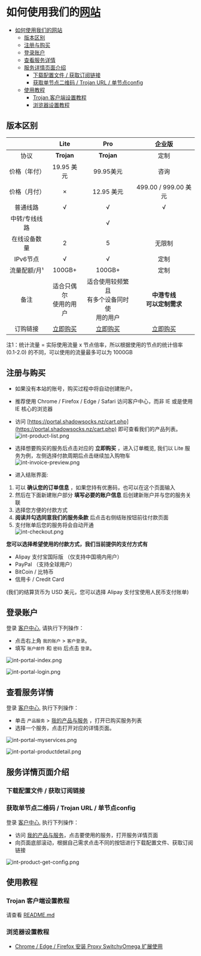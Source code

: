 # 如何使用我们的[网站](https://portal.shadowsocks.nz)

- [如何使用我们的网站](#如何使用我们的网站)
  - [版本区别](#版本区别)
  - [注册与购买](#注册与购买)
  - [登录账户](#登录账户)
  - [查看服务详情](#查看服务详情)
  - [服务详情页面介绍](#服务详情页面介绍)
    - [下载配置文件 / 获取订阅链接](#下载配置文件--获取订阅链接)
    - [获取单节点二维码 / Trojan URL / 单节点config](#获取单节点二维码--trojan-url--单节点config)
  - [使用教程](#使用教程)
    - [Trojan 客户端设置教程](#trojan-客户端设置教程)
    - [浏览器设置教程](#浏览器设置教程)

## 版本区别
|   |Lite|Pro|企业版|
|:-:|:-:|:-:|:-:|
|协议|**Trojan**|**Trojan**|定制|
|价格（年付）|19.95 美元|99.95美元| 咨询 |
|价格（月付）|×|12.95 美元| 499.00 / 999.00 美元|
|普通线路|√|√|√|√|定制服务器|
|中转/专线线路||√||
|在线设备数量|2|5|无限制|
|IPv6节点|√|√|定制|
|流量配额/月¹|100GB+|100GB+|定制|
|备注|适合只偶尔<br />使用的用户|适合使用较频繁且<br />有多个设备同时使<br />用的用户|**中港专线<br />可以定制需求**|
|订购链接|[立即购买](https://portal.shadowsocks.nz/cart.php)|[立即购买](https://portal.shadowsocks.nz/cart.php)|[立即购买](https://portal.shadowsocks.nz/cart.php)|

注1：统计流量 = 实际使用流量 x 节点倍率，所以根据使用的节点的统计倍率 (0.1-2.0) 的不同，可以使用的流量最多可以为  1000GB

## 注册与购买

* 如果没有本站的账号，购买过程中将自动创建账户。
* 推荐使用 Chrome / Firefox / Edge / Safari 访问客户中心，而非 IE 或是使用 IE 核心的浏览器
* 访问 [https://portal.shadowsocks.nz/cart.php](https://portal.shadowsocks.nz/cart.php) 即可查看我们的产品列表。  
![int-product-list.png](/images/int-product-list.png)

* 选择想要购买的服务后点击对应的 **立即购买** ，进入订单概览, 我们以 Lite 服务为例，左侧选择付款周期后点击继续加入购物车  
![int-invoice-preview.png](/images/int-invoice-preview.png)  

* 进入结账界面:
1. 可以 **确认您的订单信息** ，如果您持有优惠码，也可以在这个页面输入
2. 然后在下面新建账户部分 **填写必要的账户信息** 后创建新账户并与您的服务关联
3. 选择您方便的付款方式
4. **阅读并勾选同意我们的服务条款** 后点击右侧结账按钮前往付款页面
5. 支付账单后您的服务将会自动开通  
![int-checkout.png](/images/int-checkout.png)

**您可以选择希望使用的付款方式，我们当前提供的支付方式有**

- Alipay 支付宝国际版 （仅支持中国境内用户）
- PayPal （支持全球用户）
- BitCoin / 比特币
- 信用卡 / Credit Card  

(我们的结算货币为 USD 美元，您可以选择 Alipay 支付宝使用人民币支付账单)

## 登录账户
登录 [客户中心](https://portal.shadowsocks.nz), 请执行下列操作：

* 点击右上角 `我的账户` > `客户登录`。  
* 填写 `账户邮件` 和 `密码` 后点击 `登录`。  

![int-portal-index.png](/images/int-portal-index.png)  

![int-portal-login.png](/images/int-portal-login.png)

## 查看服务详情
登录 [客户中心](https://portal.shadowsocks.nz), 执行下列操作：  

- 单击 `产品服务` > [我的产品与服务]((https://portal.shadowsocks.nz/clientarea.php?action=services)) ，打开已购买服务列表
- 选择一个服务，点击打开对应的详情页面。

![int-portal-myservices.png](/images/int-portal-myservices.png)  

![int-portal-productdetail.png](/images/int-portal-productdetail.png)  

## 服务详情页面介绍 
### 下载配置文件 / 获取订阅链接
### 获取单节点二维码 / Trojan URL / 单节点config

登录 [客户中心](https://portal.shadowsocks.nz), 执行下列操作：

- 访问 [我的产品与服务](https://portal.shadowsocks.nz/clientarea.php?action=services)，点击要使用的服务，打开服务详情页面  
- 向页面底部滚动，根据自己需求点击不同的按钮进行下载配置文件、获取订阅链接
  
![int-product-get-config.png](/images/int-product-get-config.png)

## 使用教程
### Trojan 客户端设置教程

请查看 [README.md](/README.md)

### 浏览器设置教程
- [Chrome / Edge / Firefox 安装 Proxy SwitchyOmega 扩展使用](/zh_CN/browser/proxy-switchyomega-setup-guide.md) 